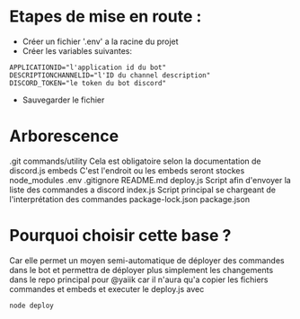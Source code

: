 # Etapes de mise en route : 

- Créer un fichier '.env' a la racine du projet
- Créer les variables suivantes:
```
APPLICATIONID="l'application id du bot"
DESCRIPTIONCHANNELID="l'ID du channel description"
DISCORD_TOKEN="le token du bot discord"
```
- Sauvegarder le fichier

# Arborescence

.git
commands/utility        Cela est obligatoire selon la documentation de discord.js
embeds                  C'est l'endroit ou les embeds seront stockes
node_modules
.env
.gitignore
README.md
deploy.js               Script afin d'envoyer la liste des commandes a discord
index.js                Script principal se chargeant de l'interprétation des commandes
package-lock.json
package.json

# Pourquoi choisir cette base ?

Car elle permet un moyen semi-automatique de déployer des commandes dans le bot et permettra de déployer plus simplement les changements dans le repo principal pour @yaiik car il n'aura qu'a copier les fichiers commandes et embeds et executer le deploy.js avec
```
node deploy
```
